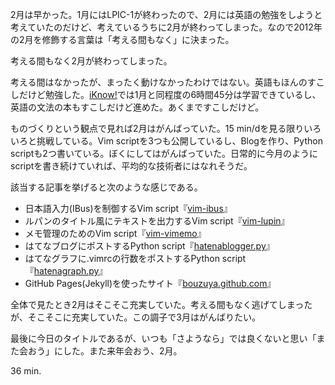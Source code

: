 2月は早かった。1月にはLPIC-1が終わったので、2月には英語の勉強をしようと考えていたのだけど、考えているうちに2月が終わってしまった。なので2012年の2月を修飾する言葉は「考える間もなく」に決まった。

考える間もなく2月が終わってしまった。

考える間はなかったが、まったく動けなかったわけではない。英語もほんのすこしだけど勉強した。[iKnow!](http://iknow.jp/)では1月と同程度の6時間45分は学習できているし、英語の文法の本もすこしだけど進めた。あくまですこしだけど。

ものづくりという観点で見れば2月はがんばっていた。15 min/dを見る限りいろいろと挑戦している。Vim scriptを3つも公開しているし、Blogを作り、Python scriptも2つ書いている。ぼくにしてはがんばっていた。日常的に今月のようにscriptを書き続けていれば、平均的な技術者にはなれそうだ。

該当する記事を挙げると次のような感じである。

- 日本語入力(IBus)を制御するVim script『[vim-ibus][]』
- ルパンのタイトル風にテキストを出力するVim script『[vim-lupin][]』
- メモ管理のためのVim script『[vim-vimemo][]』
- はてなブログにポストするPython script『[hatenablogger.py][]』
- はてなグラフに.vimrcの行数をポストするPython script『[hatenagraph.py][]』
- GitHub Pages(Jekyll)を使ったサイト『[bouzuya.github.com][]』

全体で見たとき2月はそこそこ充実していた。考える間もなく逃げてしまったが、そこそこに充実していた。この調子で3月はがんばりたい。

最後に今日のタイトルであるが、いつも「さようなら」では良くないと思い「また会おう」にした。また来年会おう、2月。

36 min.

[vim-ibus]: http://bouzuya.hatenablog.com/entry/2012/02/05/214052
[vim-lupin]: http://bouzuya.hatenablog.com/entry/2012/02/15/234257
[vim-vimemo]: http://bouzuya.github.com/2012/02/21/vim-vimemo.html
[hatenablogger.py]: http://bouzuya.github.com/2012/02/19/post-hatenablog.html
[hatenagraph.py]: http://bouzuya.github.com/2012/02/26/hatena-graph-vimrc.html
[bouzuya.github.com]: http://bouzuya.github.com/2012/02/16/jekyll.html


